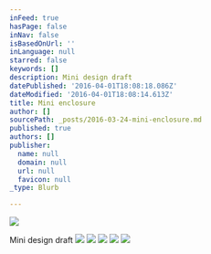 ```yaml
---
inFeed: true
hasPage: false
inNav: false
isBasedOnUrl: ''
inLanguage: null
starred: false
keywords: []
description: Mini design draft
datePublished: '2016-04-01T18:08:18.086Z'
dateModified: '2016-04-01T18:08:14.613Z'
title: Mini enclosure
author: []
sourcePath: _posts/2016-03-24-mini-enclosure.md
published: true
authors: []
publisher:
  name: null
  domain: null
  url: null
  favicon: null
_type: Blurb

---
```

![](https://the-grid-user-content.s3-us-west-2.amazonaws.com/861202b7-5ba4-48e8-b923-1ef745eb4e6c.jpg)

Mini design draft
![](https://the-grid-user-content.s3-us-west-2.amazonaws.com/1a52996e-333f-4375-b2f1-88779cd4d332.jpg)
![](https://the-grid-user-content.s3-us-west-2.amazonaws.com/1b4ebd5c-3097-4c59-986d-08a5fdc73320.jpg)
![](https://the-grid-user-content.s3-us-west-2.amazonaws.com/ae8957ad-194e-44df-af75-e57fcb9c69c0.png)
![](https://the-grid-user-content.s3-us-west-2.amazonaws.com/8e3ee807-dee4-4181-927b-036b69f5ea2e.jpg)
![](https://the-grid-user-content.s3-us-west-2.amazonaws.com/53834e3d-43e9-4408-900b-1c26149c0563.jpg)